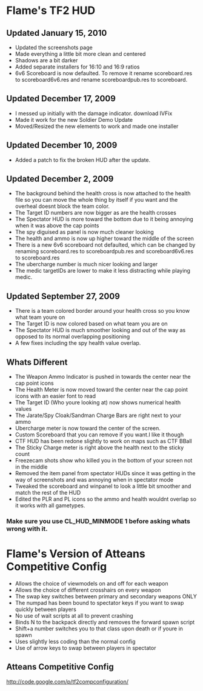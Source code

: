 # **Flame's TF2 HUD** #

## Updated January 15, 2010 ##
  * Updated the screenshots page
  * Made everything a little bit more clean and centered
  * Shadows are a bit darker
  * Added separate installers for 16:10 and 16:9 ratios
  * 6v6 Scoreboard is now defaulted. To remove it rename scoreboard.res to scoreboard6v6.res and rename scoreboardpub.res to scoreboard.

## Updated December 17, 2009 ##
  * I messed up initially with the damage indicator. download IVFix
  * Made it work for the new Soldier Demo Update
  * Moved/Resized the new elements to work and made one installer

## Updated December 10, 2009 ##
  * Added a patch to fix the broken HUD after the update.

## Updated December 2, 2009 ##

  * The background behind the health cross is now attached to the health file so you can move the whole thing by itself if you want and the overheal doesnt block the team color.
  * The Target ID numbers are now bigger as are the health crosses
  * The Spectator HUD is more toward the bottom due to it being annoying when it was above the cap points
  * The spy diguised as panel is now much cleaner looking
  * The health and ammo is now up higher toward the middle of the screen
  * There is a new 6v6 scoreboard not defaulted, which can be changed by renaming scoreboard.res to scoreboardpub.res and scoreboard6v6.res to scoreboard.res
  * The ubercharge number is much nicer looking and larger
  * The medic targetIDs are lower to make it less distracting while playing medic.

## Updated September 27, 2009 ##

  * There is a team colored border around your health cross so you know what team youre on
  * The Target ID is now colored based on what team you are on
  * The Spectator HUD is much smoother looking and out of the way as opposed to its normal overlapping positioning
  * A few fixes including the spy health value overlap.

## Whats Different ##

  * The Weapon Ammo Indicator is pushed in towards the center near the cap point icons
  * The Health Meter is now moved toward the center near the cap point icons with an easier font to read
  * The Target ID (Who youre looking at) now shows numerical health values
  * The Jarate/Spy Cloak/Sandman Charge Bars are right next to your ammo
  * Ubercharge meter is now toward the center of the screen.
  * Custom Scoreboard that you can remove if you want.I like it though
  * CTF HUD has been redone slightly to work on maps such as CTF BBall
  * The Sticky Charge meter is right above the health next to the sticky count
  * Freezecam shots show who killed you in the bottom of your screen not in the middle
  * Removed the item panel from spectator HUDs since it was getting in the way of screenshots and was annoying when in spectator mode
  * Tweaked the scoreboard and winpanel to look a little bit smoother and match the rest of the HUD
  * Edited the PLR and PL icons so the ammo and health wouldnt overlap so it works with all gametypes.

### **Make sure you use CL\_HUD\_MINMODE 1 before asking whats wrong with it.** ###



# **Flame's Version of Atteans Competitive Config** #

  * Allows the choice of viewmodels on and off for each weapon
  * Allows the choice of different crosshairs on every weapon
  * The swap key switches between primary and secondary weapons ONLY
  * The numpad has been bound to spectator keys if you want to swap quickly between players
  * No use of wait scripts at all to prevent crashing
  * Binds N to the backpack directly and removes the forward spawn script
  * Shift+a number switches you to that class upon death or if youre in spawn
  * Uses slightly less coding than the normal config
  * Use of arrow keys to swap between players in spectator

## Atteans Competitive Config ##
http://code.google.com/p/tf2compconfiguration/
